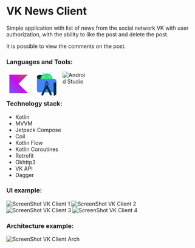 # VK News Client 
Simple application with list of news from the social network VK with user authorization, with the ability to like the post and delete the post.

It is possible to view the comments on the post.

### Languages and Tools:
<img align="left" alt="Kotlin" width="64px" hight="64px" src="https://github.com/devicons/devicon/blob/master/icons/kotlin/kotlin-original.svg" style="padding-right:10px;" />
<img align="left" alt="Android Studio" width="64px" hight="64px" src="https://github.com/devicons/devicon/blob/master/icons/androidstudio/androidstudio-original.svg" style="padding-right:10px;" />
<img align="left" alt="Android Studio" width="64px" hight="64px" src="https://github.com/Foxxx48/VKClientCompose/assets/85708455/a6d500e9-d03e-4b7f-87c4-435fc5001c84" style="padding-right:10px;" />


<br />
<br />
<br />

### Technology stack:
- Kotlin
- MVVM
- Jetpack Compose
- Coil
- Kotlin Flow
- Kotlin Coroutines
- Retrofit
- Okhttp3
- VK API
- Dagger

### UI example:
<p>
  <img alt="ScreenShot VK Client 1" width="200px" hight="400px"  src="https://github.com/Foxxx48/VKClientCompose/assets/85708455/8d03e146-c01e-4712-bc04-9c2e6fbab4b7"/>
  <img alt="ScreenShot VK Client 2" width="200px" hight="400px"  src="https://github.com/Foxxx48/VKClientCompose/assets/85708455/595a096f-b9ba-4676-a790-e0a6f019a583"/>
   <img alt="ScreenShot VK Client 3" width="200px" hight="400px"  src="https://github.com/Foxxx48/VKClientCompose/assets/85708455/d9081fd8-57a2-4768-87ea-68c72a7647b4"/>
   <img alt="ScreenShot VK Client 4" width="200px" hight="400px"  src="https://github.com/Foxxx48/VKClientCompose/assets/85708455/1041cf51-89e2-42f4-893f-60c028256997"/>
</p>

### Architecture example:
<p>
  <img alt="ScreenShot  VK Client Arch" width="200px" hight="400px"  src="https://github.com/Foxxx48/VKClientCompose/assets/85708455/134355fd-fd0e-42ec-8a7c-4471330f243a"/>
</p>




